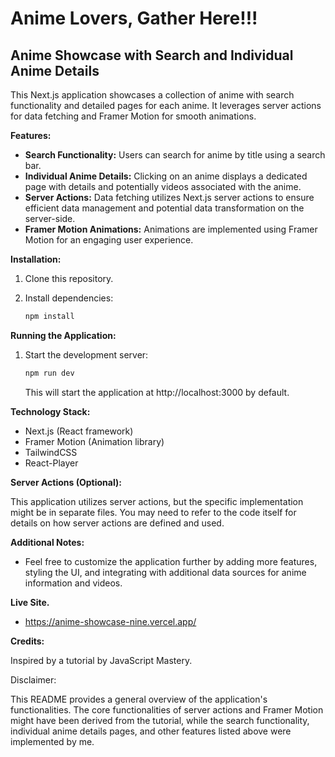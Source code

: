 # Anime Lovers, Gather Here!!!

## Anime Showcase with Search and Individual Anime Details

This Next.js application showcases a collection of anime with search functionality and detailed pages for each anime. It leverages server actions for data fetching and Framer Motion for smooth animations.

**Features:**

- **Search Functionality:** Users can search for anime by title using a search bar.
- **Individual Anime Details:** Clicking on an anime displays a dedicated page with details and potentially videos associated with the anime.
- **Server Actions:** Data fetching utilizes Next.js server actions to ensure efficient data management and potential data transformation on the server-side.
- **Framer Motion Animations:** Animations are implemented using Framer Motion for an engaging user experience.

**Installation:**

1. Clone this repository.
2. Install dependencies:

   ```bash
   npm install
   ```

**Running the Application:**

1. Start the development server:

   ```bash
   npm run dev
   ```

   This will start the application at http://localhost:3000 by default.

**Technology Stack:**

- Next.js (React framework)
- Framer Motion (Animation library)
- TailwindCSS
- React-Player

**Server Actions (Optional):**

This application utilizes server actions, but the specific implementation might be in separate files. You may need to refer to the code itself for details on how server actions are defined and used.

**Additional Notes:**

- Feel free to customize the application further by adding more features, styling the UI, and integrating with additional data sources for anime information and videos.


**Live Site.**
- https://anime-showcase-nine.vercel.app/


**Credits:**

Inspired by a tutorial by JavaScript Mastery.


Disclaimer:

This README provides a general overview of the application's functionalities. The core functionalities of server actions and Framer Motion might have been derived from the tutorial, while the search functionality, individual anime details pages, and other features listed above were implemented by me.
